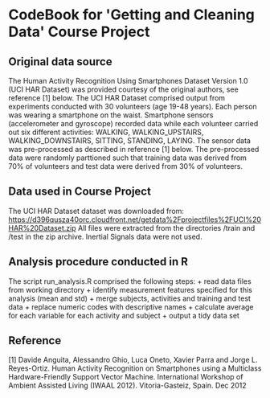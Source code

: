 CodeBook for 'Getting and Cleaning Data' Course Project
=======================================================

Original data source
-------------------
The Human Activity Recognition Using Smartphones Dataset Version 1.0 (UCI HAR Dataset) was provided 
courtesy of the original authors, see reference [1] below.
The UCI HAR Dataset comprised output from experiments conducted with 30 volunteers (age 19-48 years).
Each person was wearing a smartphone on the waist. Smartphone sensors (accelerometer and 
gyroscope) recorded data while each volunteer carried out six different activities: WALKING, 
WALKING_UPSTAIRS, WALKING_DOWNSTAIRS, SITTING, STANDING, LAYING.
The sensor data was pre-processed as described in reference [1] below.
The pre-processed data were randomly parttioned such that training data was derived from 70% of 
volunteers and test data were derived from 30% of volunteers.

Data used in Course Project
---------------------------
The UCI HAR Dataset dataset was downloaded from:
https://d396qusza40orc.cloudfront.net/getdata%2Fprojectfiles%2FUCI%20HAR%20Dataset.zip
All files were extracted from the directories /train and /test in the zip archive.
Inertial Signals data were not used.

Analysis procedure conducted in R
---------------------------------
The script run_analysis.R comprised the following steps:
	+ read data files from working directory
	+ identify measurement features specified for this analysis (mean and std)
	+ merge subjects, activities and training and test data 
	+ replace numeric codes with descriptive names
	+ calculate average for each variable for each activity and subject
	+ output a tidy data set
	
Reference
---------
[1] Davide Anguita, Alessandro Ghio, Luca Oneto, Xavier Parra and Jorge L. Reyes-Ortiz. Human Activity 
Recognition on Smartphones using a Multiclass Hardware-Friendly Support Vector Machine. International 
Workshop of Ambient Assisted Living (IWAAL 2012). Vitoria-Gasteiz, Spain. Dec 2012
